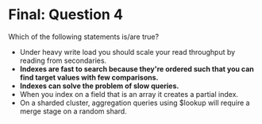 # Final: Question 4

Which of the following statements is/are true?

- Under heavy write load you should scale your read throughput by reading from secondaries.
- **Indexes are fast to search because they're ordered such that you can find target values with few comparisons.**
- **Indexes can solve the problem of slow queries.**
- When you index on a field that is an array it creates a partial index.
- On a sharded cluster, aggregation queries using $lookup will require a merge stage on a random shard.
